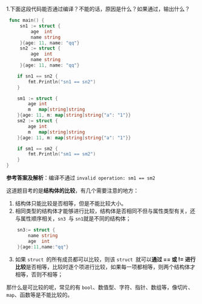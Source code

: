1.下面这段代码能否通过编译？不能的话，原因是什么？如果通过，输出什么？

```go
 func main() {
     sn1 := struct {
         age  int
         name string
     }{age: 11, name: "qq"}
     sn2 := struct {
         age  int
         name string
     }{age: 11, name: "qq"}

    if sn1 == sn2 {
        fmt.Println("sn1 == sn2")
    }

    sm1 := struct {
        age int
        m   map[string]string
    }{age: 11, m: map[string]string{"a": "1"}}
    sm2 := struct {
        age int
        m   map[string]string
    }{age: 11, m: map[string]string{"a": "1"}}

    if sm1 == sm2 {
        fmt.Println("sm1 == sm2")
    }
}
```

**参考答案及解析**：编译不通过 `invalid operation: sm1 == sm2`

这道题目考的是**结构体的比较**，有几个需要注意的地方：

1. 结构体只能比较是否相等，但是不能比较大小。
2. 相同类型的结构体才能够进行比较，结构体是否相同不但与属性类型有关，还与属性顺序相关，`sn3 `与 `sn1`就是不同的结构体；

```go
    sn3:= struct {
        name string
        age  int
    }{age:11,name:"qq"}
```

3. 如果 `struct `的所有成员都可以比较，则该 `struct `就可以**通过 == 或 != 进行比较**是否相等，比较时逐个项进行比较，如果每一项都相等，则两个结构体才相等，否则不相等； 

那什么是可比较的呢，常见的有 `bool`、数值型、字符、指针、数组等，像切片、`map`、函数等是不能比较的。